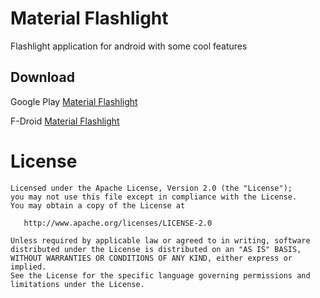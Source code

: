 Material Flashlight
========

Flashlight application for android with some cool features

Download
--------

Google Play [Material Flashlight][googleplaylink]

F-Droid [Material Flashlight][fdroidlink]

License
=======

    Licensed under the Apache License, Version 2.0 (the "License");
    you may not use this file except in compliance with the License.
    You may obtain a copy of the License at

       http://www.apache.org/licenses/LICENSE-2.0

    Unless required by applicable law or agreed to in writing, software
    distributed under the License is distributed on an "AS IS" BASIS,
    WITHOUT WARRANTIES OR CONDITIONS OF ANY KIND, either express or implied.
    See the License for the specific language governing permissions and
    limitations under the License.


[googleplaylink]: https://play.google.com/store/apps/details?id=co.garmax.materialflashlight
[fdroidlink]: https://f-droid.org/packages/co.garmax.materialflashlight/
